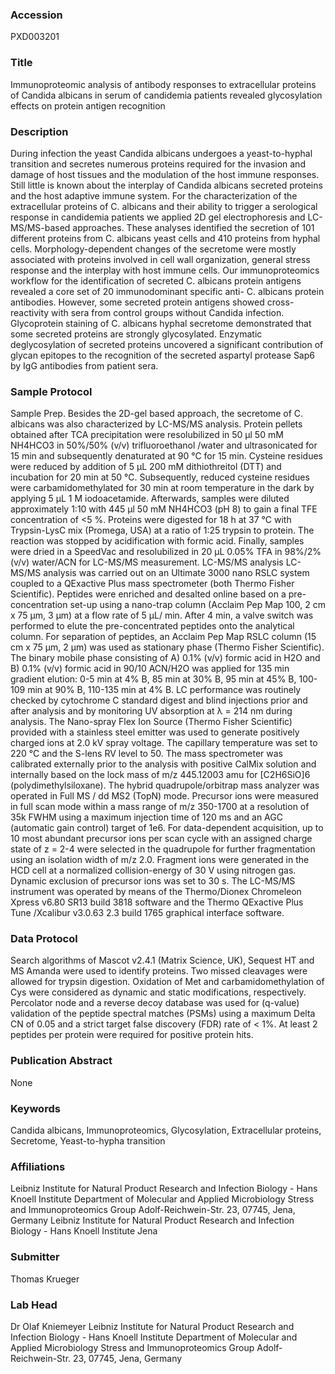### Accession
PXD003201

### Title
Immunoproteomic analysis of antibody responses to extracellular proteins of Candida albicans in serum of candidemia patients revealed glycosylation effects on protein antigen recognition

### Description
During infection the yeast Candida albicans undergoes a yeast-to-hyphal transition and secretes numerous proteins required for the invasion and damage of host tissues and the modulation of the host immune responses. Still little is known about the interplay of Candida albicans secreted proteins and the host adaptive immune system. For the characterization of the extracellular proteins of C. albicans and their ability to trigger a serological response in candidemia patients we applied 2D gel electrophoresis and LC-MS/MS-based approaches. These analyses identified the secretion of 101 different proteins from C. albicans yeast cells and 410 proteins from hyphal cells. Morphology-dependent changes of the secretome were mostly associated with proteins involved in cell wall organization, general stress response and the interplay with host immune cells. Our immunoproteomics workflow for the identification of secreted C. albicans protein antigens revealed a core set of 20 immunodominant specific anti- C. albicans protein antibodies. However, some secreted protein antigens showed cross-reactivity with sera from control groups without Candida infection. Glycoprotein staining of C. albicans hyphal secretome demonstrated that some secreted proteins are strongly glycosylated. Enzymatic deglycosylation of secreted proteins uncovered a significant contribution of glycan epitopes to the recognition of the secreted aspartyl protease Sap6 by IgG antibodies from patient sera.

### Sample Protocol
Sample Prep. Besides the 2D-gel based approach, the secretome of C. albicans was also characterized by LC-MS/MS analysis. Protein pellets obtained after TCA precipitation were resolubilized in 50 µl 50 mM NH4HCO3 in 50%/50% (v/v) trifluoroethanol /water and ultrasonicated for 15 min and subsequently denaturated at 90 °C for 15 min. Cysteine residues were reduced by addition of 5 µL 200 mM dithiothreitol (DTT) and incubation for 20 min at 50 °C. Subsequently, reduced cysteine residues were carbamidomethylated for 30 min at room temperature in the dark by applying 5 µL 1 M iodoacetamide. Afterwards, samples were diluted approximately 1:10 with 445 µl 50 mM NH4HCO3 (pH 8) to gain a final TFE concentration of <5 %. Proteins were digested for 18 h at 37 °C with Trypsin-LysC mix (Promega, USA) at a ratio of 1:25 trypsin to protein. The reaction was stopped by acidification with formic acid. Finally, samples were dried in a SpeedVac and resolubilized in 20 µL 0.05% TFA in 98%/2% (v/v) water/ACN for LC-MS/MS measurement.  LC-MS/MS analysis LC-MS/MS analysis was carried out on an Ultimate 3000 nano RSLC system coupled to a QExactive Plus mass spectrometer (both Thermo Fisher Scientific). Peptides were enriched and desalted online based on a pre-concentration set-up using a nano-trap column (Acclaim Pep Map 100, 2 cm x 75 µm, 3 µm) at a flow rate of 5 µL/ min. After 4 min, a valve switch was performed to elute the pre-concentrated peptides onto the analytical column. For separation of peptides, an Acclaim Pep Map RSLC column (15 cm x 75 µm, 2 µm) was used as stationary phase (Thermo Fisher Scientific). The binary mobile phase consisting of A) 0.1% (v/v) formic acid in H2O and B) 0.1% (v/v) formic acid in 90/10 ACN/H2O was applied for 135 min gradient elution: 0-5 min at 4% B, 85 min at 30% B, 95 min at 45% B, 100-109 min at 90% B, 110-135 min at 4% B. LC performance was routinely checked by cytochrome C standard digest and blind injections prior and after analysis and by monitoring UV absorption at λ = 214 nm during analysis. The Nano-spray Flex Ion Source (Thermo Fisher Scientific) provided with a stainless steel emitter was used to generate positively charged ions at 2.0 kV spray voltage. The capillary temperature was set to 220 °C and the S-lens RV level to 50. The mass spectrometer was calibrated externally prior to the analysis with positive CalMix solution and internally based on the lock mass of m/z 445.12003 amu for [C2H6SiO]6 (polydimethylsiloxane). The hybrid quadrupole/orbitrap mass analyzer was operated in Full MS / dd MS2 (TopN) mode. Precursor ions were measured in full scan mode within a mass range of m/z 350-1700 at a resolution of 35k FWHM using a maximum injection time of 120 ms and an AGC (automatic gain control) target of 1e6. For data-dependent acquisition, up to 10 most abundant precursor ions per scan cycle with an assigned charge state of z = 2-4 were selected in the quadrupole for further fragmentation using an isolation width of m/z 2.0. Fragment ions were generated in the HCD cell at a normalized collision-energy of 30 V using nitrogen gas. Dynamic exclusion of precursor ions was set to 30 s. The LC-MS/MS instrument was operated by means of the Thermo/Dionex Chromeleon Xpress v6.80 SR13 build 3818 software and the Thermo QExactive Plus Tune /Xcalibur v3.0.63 2.3 build 1765 graphical interface software.

### Data Protocol
Search algorithms of Mascot v2.4.1 (Matrix Science, UK), Sequest HT and MS Amanda were used to identify proteins. Two missed cleavages were allowed for trypsin digestion. Oxidation of Met and carbamidomethylation of Cys were considered as dynamic and static modifications, respectively. Percolator node and a reverse decoy database was used for (q-value) validation of the peptide spectral matches (PSMs) using a maximum Delta CN of 0.05 and a strict target false discovery (FDR) rate of < 1%. At least 2 peptides per protein were required for positive protein hits.

### Publication Abstract
None

### Keywords
Candida albicans, Immunoproteomics, Glycosylation, Extracellular proteins, Secretome, Yeast-to-hypha transition

### Affiliations
Leibniz Institute for Natural Product Research and Infection Biology - Hans Knoell Institute Department of Molecular and Applied Microbiology Stress and Immunoproteomics Group Adolf-Reichwein-Str. 23, 07745, Jena, Germany
Leibniz Institute for Natural Product Research and Infection Biology - Hans Knoell Institute Jena

### Submitter
Thomas Krueger

### Lab Head
Dr Olaf Kniemeyer
Leibniz Institute for Natural Product Research and Infection Biology - Hans Knoell Institute Department of Molecular and Applied Microbiology Stress and Immunoproteomics Group Adolf-Reichwein-Str. 23, 07745, Jena, Germany


